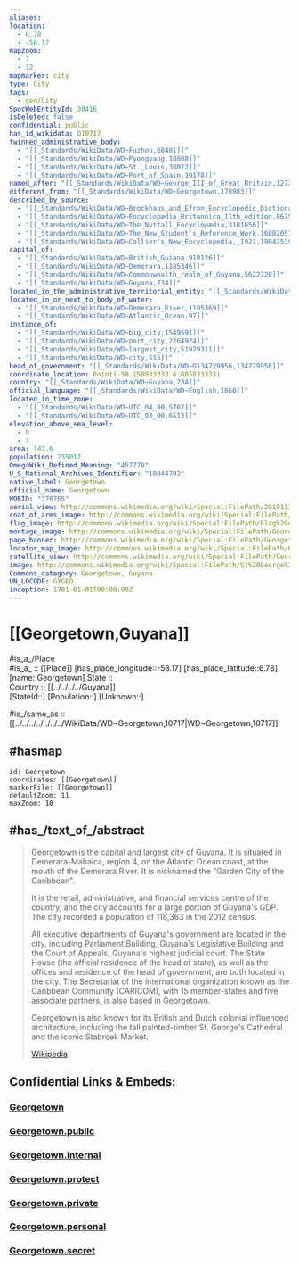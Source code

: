 ```yaml
---
aliases:
location:
  - 6.78
  - -58.17
mapzoom:
  - 7
  - 12
mapmarker: city
type: City
tags:
  - geo/City
SpocWebEntityId: 30416
isDeleted: false
confidential: public
has_id_wikidata: Q10717
twinned_administrative_body:
  - "[[_Standards/WikiData/WD~Fuzhou,68481]]"
  - "[[_Standards/WikiData/WD~Pyongyang,18808]]"
  - "[[_Standards/WikiData/WD~St._Louis,38022]]"
  - "[[_Standards/WikiData/WD~Port_of_Spain,39178]]"
named_after: "[[_Standards/WikiData/WD~George_III_of_Great_Britain,127318]]"
different_from: "[[_Standards/WikiData/WD~Georgetown,178983]]"
described_by_source:
  - "[[_Standards/WikiData/WD~Brockhaus_and_Efron_Encyclopedic_Dictionary,602358]]"
  - "[[_Standards/WikiData/WD~Encyclopædia_Britannica_11th_edition,867541]]"
  - "[[_Standards/WikiData/WD~The_Nuttall_Encyclopædia,3181656]]"
  - "[[_Standards/WikiData/WD~The_New_Student's_Reference_Work,16082057]]"
  - "[[_Standards/WikiData/WD~Collier's_New_Encyclopedia,_1921,19047539]]"
capital_of:
  - "[[_Standards/WikiData/WD~British_Guiana,918126]]"
  - "[[_Standards/WikiData/WD~Demerara,1185346]]"
  - "[[_Standards/WikiData/WD~Commonwealth_realm_of_Guyana,5622720]]"
  - "[[_Standards/WikiData/WD~Guyana,734]]"
located_in_the_administrative_territorial_entity: "[[_Standards/WikiData/WD~Demerara_Mahaica,1185362]]"
located_in_or_next_to_body_of_water:
  - "[[_Standards/WikiData/WD~Demerara_River,1185369]]"
  - "[[_Standards/WikiData/WD~Atlantic_Ocean,97]]"
instance_of:
  - "[[_Standards/WikiData/WD~big_city,1549591]]"
  - "[[_Standards/WikiData/WD~port_city,2264924]]"
  - "[[_Standards/WikiData/WD~largest_city,51929311]]"
  - "[[_Standards/WikiData/WD~city,515]]"
head_of_government: "[[_Standards/WikiData/WD~Q134729956,134729956]]"
coordinate_location: Point(-58.150833333 6.805833333)
country: "[[_Standards/WikiData/WD~Guyana,734]]"
official_language: "[[_Standards/WikiData/WD~English,1860]]"
located_in_time_zone:
  - "[[_Standards/WikiData/WD~UTC_04_00,5762]]"
  - "[[_Standards/WikiData/WD~UTC_03_00,6513]]"
elevation_above_sea_level:
  - 0
  - 3
area: 147.6
population: 235017
OmegaWiki_Defined_Meaning: "457778"
U_S_National_Archives_Identifier: "10044792"
native_label: Georgetown
official_name: Georgetown
WOEID: "376765"
aerial_view: http://commons.wikimedia.org/wiki/Special:FilePath/20191122%20Guyana%200082%20Georgetown%20sRGB%20%2849295764796%29.jpg
coat_of_arms_image: http://commons.wikimedia.org/wiki/Special:FilePath/Coat%20of%20arms%20of%20Georgetown.png
flag_image: http://commons.wikimedia.org/wiki/Special:FilePath/Flag%20of%20Georgetown.svg
montage_image: http://commons.wikimedia.org/wiki/Special:FilePath/Georgetown%20-%20Guyana.png
page_banner: http://commons.wikimedia.org/wiki/Special:FilePath/Georgetown%20guyana%20banner.jpg
locator_map_image: http://commons.wikimedia.org/wiki/Special:FilePath/Georgetown%20Guyana%20Locator%20Map.png
satellite_view: http://commons.wikimedia.org/wiki/Special:FilePath/Georgetown%2C%20Guyana%20%28Copernicus%202025-06-19%29.png
image: http://commons.wikimedia.org/wiki/Special:FilePath/St%20George%27s%20Cathedral.jpg
Commons_category: Georgetown, Guyana
UN_LOCODE: GYGEO
inception: 1781-01-01T00:00:00Z
---
```


# [[Georgetown,Guyana]] 

#is_a_/Place  
#is_a_ :: [[Place]] 
[has_place_longitude::-58.17] 
[has_place_latitude::6.78] 
[name::Georgetown] 
State ::  
Country :: [[../../../../Guyana]]  
[StateId::] 
[Population::] 
[Unknown::] 

#is_/same_as :: [[../../../../../../../WikiData/WD~Georgetown,10717|WD~Georgetown,10717]] 

## #hasmap 

```leaflet
id: Georgetown
coordinates: [[Georgetown]] 
markerFile: [[Georgetown]] 
defaultZoom: 11 
maxZoom: 18
```

## #has_/text_of_/abstract 

> Georgetown is the capital and largest city of Guyana. 
> It is situated in Demerara-Mahaica, region 4, on the Atlantic Ocean coast, 
> at the mouth of the Demerara River. It is nicknamed the "Garden City of the Caribbean". 
> 
> It is the retail, administrative, and financial services centre of the country, and the city accounts for a large portion of Guyana's GDP. The city recorded a population of 118,363 in the 2012 census.
>
> All executive departments of Guyana's government are located in the city, including Parliament Building, Guyana's Legislative Building and the Court of Appeals, Guyana's highest judicial court. The State House (the official residence of the head of state), as well as the offices and residence of the head of government, are both located in the city. The Secretariat of the international organization known as the Caribbean Community (CARICOM), with 15 member-states and five associate partners, is also based in Georgetown.
>
> Georgetown is also known for its British and Dutch colonial influenced architecture, including the tall painted-timber St. George's Cathedral and the iconic Stabroek Market.
>
> [Wikipedia](https://en.wikipedia.org/wiki/Georgetown,%20Guyana) 



## Confidential Links & Embeds: 

### [Georgetown](/_Standards/Earth/Continent/America~South/Guyana/Regions~Guyana/East_Berbice-Corentyne/City/Georgetown.md) 

### [Georgetown.public](/_public/Earth/Continent/America~South/Guyana/Regions~Guyana/East_Berbice-Corentyne/City/Georgetown.public.md) 

### [Georgetown.internal](/_internal/Earth/Continent/America~South/Guyana/Regions~Guyana/East_Berbice-Corentyne/City/Georgetown.internal.md) 

### [Georgetown.protect](/_protect/Earth/Continent/America~South/Guyana/Regions~Guyana/East_Berbice-Corentyne/City/Georgetown.protect.md) 

### [Georgetown.private](/_private/Earth/Continent/America~South/Guyana/Regions~Guyana/East_Berbice-Corentyne/City/Georgetown.private.md) 

### [Georgetown.personal](/_personal/Earth/Continent/America~South/Guyana/Regions~Guyana/East_Berbice-Corentyne/City/Georgetown.personal.md) 

### [Georgetown.secret](/_secret/Earth/Continent/America~South/Guyana/Regions~Guyana/East_Berbice-Corentyne/City/Georgetown.secret.md)

